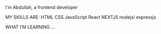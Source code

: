 I'm Abdullah, a frontend developer 


MY SKILLS ARE:
HTML
CSS
JavaScript
React
NEXTJS
nodejs/ expressjs

WHAT I'M LEARNING
...


